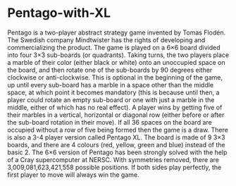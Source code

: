 # Pentago-with-XL
Pentago is a two-player abstract strategy game invented by Tomas Flodén. The Swedish company Mindtwister has the rights of developing and commercializing the product.  The game is played on a 6×6 board divided into four 3×3 sub-boards (or quadrants). Taking turns, the two players place a marble of their color (either black or white) onto an unoccupied space on the board, and then rotate one of the sub-boards by 90 degrees either clockwise or anti-clockwise. This is optional in the beginning of the game, up until every sub-board has a marble in a space other than the middle space, at which point it becomes mandatory (this is because until then, a player could rotate an empty sub-board or one with just a marble in the middle, either of which has no real effect). A player wins by getting five of their marbles in a vertical, horizontal or diagonal row (either before or after the sub-board rotation in their move). If all 36 spaces on the board are occupied without a row of five being formed then the game is a draw.  There is also a 3-4 player version called Pentago XL. The board is made of 9 3×3 boards, and there are 4 colours (red, yellow, green and blue) instead of the basic 2.  The 6×6 version of Pentago has been strongly solved with the help of a Cray supercomputer at NERSC. With symmetries removed, there are 3,009,081,623,421,558 possible positions. If both sides play perfectly, the first player to move will always win the game.
